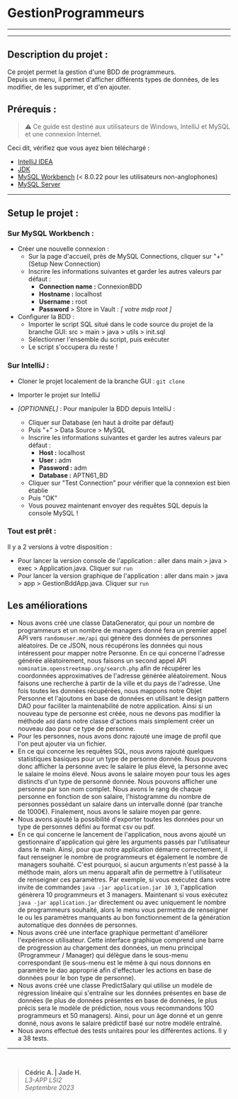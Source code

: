 GestionProgrammeurs
===================

-------------------

-------------------

## Description du projet :

Ce projet permet la gestion d'une BDD de programmeurs.<br>
Depuis un menu, il permet d'afficher différents types de données, de les modifier, de les supprimer, et d'en ajouter.


## Prérequis :

>⚠️ Ce guide est destiné aux utilisateurs de Windows, IntelliJ et MySQL et une connexion Internet.

Ceci dit, vérifiez que vous ayez bien téléchargé :
+ [IntelliJ IDEA](https://www.jetbrains.com/idea/download/?section=windows)
+ [JDK](https://www.jetbrains.com/idea/guide/tips/download-jdk/)
+ [MySQL Workbench](https://dev.mysql.com/downloads/workbench/) (< 8.0.22 pour les utilisateurs non-anglophones)
+ [MySQL Server](https://dev.mysql.com/downloads/mysql/)
-----------------
## Setup le projet :


### Sur MySQL Workbench :

+ Créer une nouvelle connexion :
  + Sur la page d'accueil, près de MySQL Connections, cliquer sur "+" (Setup New Connection)
  + Inscrire les informations suivantes et garder les autres valeurs par défaut :
    + **Connection name :** ConnexionBDD
    + **Hostname :** localhost
    + **Username :** root
    + **Password** > Store in Vault : *[ votre mdp root ]*
+ Configurer la BDD :
  + Importer le script SQL situé dans le code source du projet de la branche GUI: src > main > java > utils > init.sql
  + Sélectionner l'ensemble du script, puis exécuter
  + Le script s'occupera du reste !

### Sur IntelliJ : 
+ Cloner le projet localement de la branche GUI : `git clone`
+ Importer le projet sur IntelliJ

+ *[OPTIONNEL]* : Pour manipuler la BDD depuis IntelliJ :
  + Cliquer sur Database (en haut à droite par défaut)
  + Puis "+" > Data Source > MySQL
  + Inscrire les informations suivantes et garder les autres valeurs par défaut :
    + **Host :** localhost
    + **User :** adm
    + **Password :** adm
    + **Database :** APTN61_BD
  + Cliquer sur "Test Connection" pour vérifier que la connexion est bien établie
  + Puis "OK"
  + Vous pouvez maintenant envoyer des requêtes SQL depuis la console MySQL !

### Tout est prêt :
Il y a 2 versions à votre disposition :
  + Pour lancer la version console de l'application : aller dans main > java > exec > Application.java. Cliquer sur `run`
  + Pour lancer la version graphique de l'application : aller dans main > java > app > GestionBddApp.java. Cliquer sur `run`

## Les améliorations

  + Nous avons créé une classe DataGenerator, qui pour un nombre de programmeurs et un nombre de managers donné fera un premier appel API vers `randomuser.me/api` qui génère des données de personnes aléatoires. De ce JSON, nous récupérons les données qui nous intéressent pour mapper notre Personne. En ce qui concerne l'adresse générée aléatoirement, nous faisons un second appel API `nominatim.openstreetmap.org/search.php` afin de récupérer les coordonnées approximatives de l'adresse générée aléatoirement. Nous faisons une recherche à partir de la ville et du pays de l'adresse. Une fois toutes les données récupérées, nous mappons notre Objet Personne et l'ajoutons en base de données en utilisant le design pattern DAO pour faciliter la maintenabilité de notre application. Ainsi si un nouveau type de personne est créée, nous ne devons pas modifier la méthode `add` dans notre classe d'actions mais simplement créer un nouveau dao pour ce type de personne.
  + Pour les personnes, nous avons donc rajouté une image de profil que l'on peut ajouter via un fichier.
  + En ce qui concerne les requêtes SQL, nous avons rajouté quelques statistiques basiques pour un type de personne donnée. Nous pouvons donc afficher la personne avec le salaire le plus élevé, la personne avec le salaire le moins élevé. Nous avons le salaire moyen pour tous les ages distincts d'un type de personné donnée. Nous pouvons afficher une personne par son nom complet. Nous avons le rang de chaque personne en fonction de son salaire, l'histogramme du nombre de personnes possédant un salaire dans un intervalle donné (par tranche de 1000€). Finalement, nous avons le salaire moyen par genre.
  + Nous avons ajouté la possibilité d'exporter toutes les données pour un type de personnes défini au format csv ou pdf.
  + En ce qui concerne le lancement de l'application, nous avons ajouté un gestionnaire d'application qui gère les arguments passés par l'utilisateur dans le main. Ainsi, pour que notre application démarre correctement, il faut renseigner le nombre de programmeurs et également le nombre de managers souhaité. C'est pourquoi, si aucun arguments n'est passé à la méthode main, alors un menu apparaît afin de permettre à l'utilisateur de renseigner ces paramètres. Par exemple, si vous exécutez dans votre invite de commandes `java -jar application.jar 10 3`, l'application génèrera 10 programmeurs et 3 managers. Maintenant si vous exécutez `java -jar application.jar` directement ou avec uniquement le nombre de programmeurs souhaité, alors le menu vous permettra de renseigner le ou les paramètres manquants au bon fonctionnement de la génération automatique des données de personnes.
  + Nous avons créé une interface graphique permettant d'améliorer l'expérience utilisateur. Cette interface graphique comprend une barre de progression au chargement des données, un menu principal (Programmeur / Manager) qui délègue dans le sous-menu correspondant (le sous-menu est le même à qui nous donnons en paramètre le dao approprié afin d'effectuer les actions en base de données pour le bon type de personne).
  + Nous avons créé une classe PredictSalary qui utilise un modèle de régression linéaire qui s'entraîne sur les données présentes en base de données (le plus de données présentes en base de données, le plus précis sera le modèle de prédiction, nous vous recommandons 100 programmeurs et 50 managers). Ainsi, pour un âge donné et un genre donné, nous avons le salaire prédictif basé sur notre modèle entraîné.
  + Nous avons effectué des tests unitaires pour les différentes actions. Il y a 38 tests.

----------

<p>
    <img src="https://img.shields.io/badge/Java-11.0.11-orange?style=for-the-badge" alt=""/>
    <img src="https://img.shields.io/badge/IntelliJ-2021.1.2-blue?style=for-the-badge&logo=intellij-idea" alt=""/>
    <img src="https://img.shields.io/badge/MySQL-8.0.25-blue?style=for-the-badge&logo=mysql" alt=""/>
</p>

> **Cédric A.  | Jade H.** <br>
> *L3-APP LSI2* <br>
> *Septembre 2023* <br>
